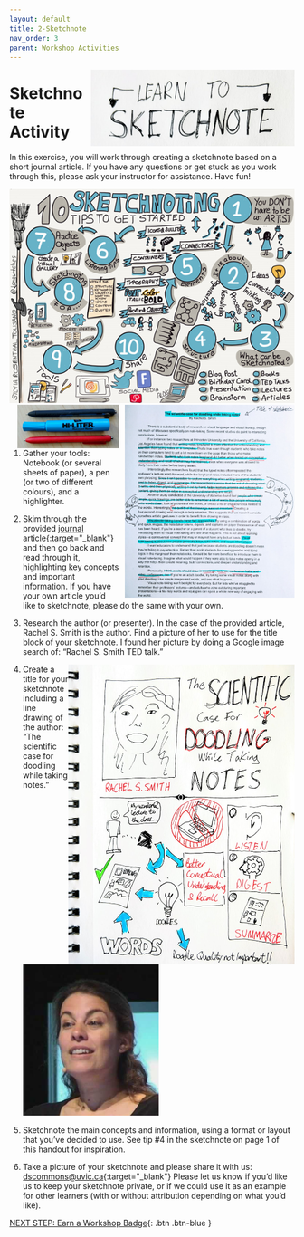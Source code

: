```yaml
---
layout: default
title: 2-Sketchnote
nav_order: 3
parent: Workshop Activities
---
```


<img src="images/act-1/logo.png" alt="logo" style="float:right;width:360px;margin-left:10px;">

# Sketchnote Activity

In this exercise, you will work through creating a sketchnote based on a short journal article. If you have any questions or get stuck as you work through this, please ask your instructor for assistance.  Have fun!

<img src="images/act-2/tips.png" alt="10 tips" style="width:720px;">

<img src="images/act-2/highlighted-text.png" alt="highlighted text" style="float:right;width:300px;margin-left:10px;">
<img src="images/act-2/pens.png" alt="pens" style="float:right;width:180px;margin-left:10px;">

1.  Gather your tools: Notebook (or several sheets of paper), a pen (or two of different colours), and a highlighter.
2.  Skim through the provided [journal article](journal-article.html){:target="_blank"} and then go back and read through it, highlighting key concepts and important information. If you have your own article you’d like to sketchnote, please do the same with your own.
3.  Research the author (or presenter). In the case of the provided article, Rachel S. Smith is the author. Find a picture of her to use for the title block of your sketchnote. I found her picture by doing a Google image search of: “Rachel S. Smith TED talk.”

    <img src="images/act-2/ted-doodled-GIGANTAMAX.png" alt="big doodles" style="float:right;width:400px;">

4.  Create a title for your sketchnote including a line drawing of the author: “The scientific case for doodling while taking notes.”

    <img src="images/act-2/ted-talk.png" alt="rachel" style="width:240px;">

5.  Sketchnote the main concepts and information, using a format or layout that you’ve decided to use. See tip #4 in the sketchnote on page 1 of this handout for inspiration.
6.  Take a picture of your sketchnote and please share it with us: [dscommons@uvic.ca](mailto:dscommons@uvic.ca){:target="_blank"}
Please let us know if you’d like us to keep your sketchnote private, or if we could use it as an example for other learners (with or without attribution depending on what you’d like).

[NEXT STEP: Earn a Workshop Badge](informal-credentials.html){: .btn .btn-blue }

